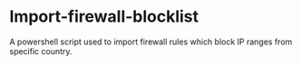 # Import-firewall-blocklist
A powershell script used to import firewall rules which block IP ranges from specific country.
